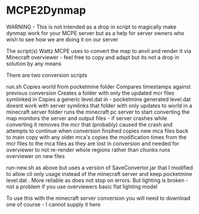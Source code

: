# MCPE2Dynmap
WARNING - This is not intended as a drop in script to magically make dynmap work for your MCPE server but as a help for server owners who wish to see how we are doing it on our server

The script(s) Wattz MCPE uses to convert the map to anvil and render it via Minecraft overviewer - feel free to copy and adapt but its not a drop in solution by any means

There are two conversion scripts

run.sh
	Copies world from pocketmine folder
	Compares timestamps against previous conversion
	Creates a folder with only the updated mcr files symlinked in
	Copies a generic level.dat in - pocketmine generated level.dat doesnt work with server
	symlinks that folder with only updates to world in a minecraft server folder
	runs the minecraft pc server to start converting the map
	monitors the server and output files - if server crashes while converting it removes the mcr that (probably) caused the crash and attempts to continue
	when conversion finsihed copies new mca files back to main copy with any older mca's
	copies the modification times from the mcr files to the mca files as they are lost in conversion and needed for overviewer to not re-render whole regions rather than chunks
	runs overviewer on new files

run-new.sh
	as above but uses a version of SaveConvertor.jar that I modified to allow cli only usage instead of the minecraft server and keep pocketmine level.dat . More reliable as does not stop on errors. But lighting is broken - not a problem if you use overviewers basic flat lighting model


To use this with the minecraft server conversion you will need to download one of course - I cannot supply it here
